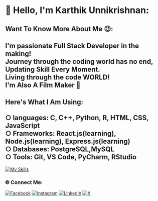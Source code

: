 # 💫 Hello, I'm Karthik Unnikrishnan:

## Want To Know More About Me 😉:
## I'm passionate Full Stack Developer in the making!<br>Journey through the coding world has no end, Updating Skill Every Moment.<br>Living through the code WORLD!<br>I'm Also A Film Maker 🎥<br>

## Here's What I Am Using:<br> <br>○ languages: C, C++, Python, R, HTML, CSS, JavaScript<br>○ Frameworks: React.js(learning), Node.js(learning), Express.js(learning)<br>○ Databases: PostgreSQL,MySQL<br>○ Tools: Git, VS Code, PyCharm, RStudio<br>

[![My Skills](https://skillicons.dev/icons?i=c,cpp,py,r,js,html,css&perline=4)](https://skillicons.dev)

### 🌐 Connect Me:
[![Facebook](https://img.shields.io/badge/Facebook-%231877F2.svg?logo=Facebook&logoColor=white)](https://facebook.com/karthikunnikrishnanpage) [![Instagram](https://img.shields.io/badge/Instagram-%23E4405F.svg?logo=Instagram&logoColor=white)](https://instagram.com/karthik_unnikrishnan) [![LinkedIn](https://img.shields.io/badge/LinkedIn-%230077B5.svg?logo=linkedin&logoColor=white)](https://linkedin.com/in/karthik-unnikrishnan-29867720b) [![X](https://img.shields.io/badge/X-black.svg?logo=X&logoColor=white)](https://x.com/Karthik_Film) 
